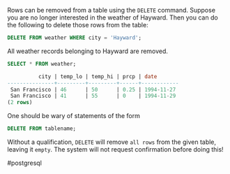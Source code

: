Rows can be removed from a table using the `DELETE` command. Suppose you are no longer interested in the weather of Hayward. Then you can do the following to delete those rows from the table:

```SQL
DELETE FROM weather WHERE city = 'Hayward';
```

All weather records belonging to Hayward are removed.

```SQL
SELECT * FROM weather;
```

```SQL
          city | temp_lo | temp_hi | prcp | date 
---------------+---------+---------+------+------------ 
 San Francisco | 46      | 50      | 0.25 | 1994-11-27 
 San Francisco | 41      | 55      | 0    | 1994-11-29 
(2 rows)
```

One should be wary of statements of the form

```SQL
DELETE FROM tablename;
```

Without a qualification, `DELETE` will remove `all rows` from the given table, leaving it `empty`. The system will not request confirmation before doing this!

#postgresql 
